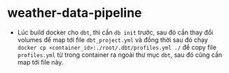 # weather-data-pipeline
- Lúc build docker cho `dbt`, thì cần `db init` trước, sau đó cần thay đổi volumes để map tới file `dbt_project.yml` và đồng thời sau đó chạy `docker cp <container_id>:./root/.dbt/profiles.yml ./` để copy file `profiles.yml` từ trong container ra ngoài thư mục `dbt`, sau đó cũng cần map tới file này.